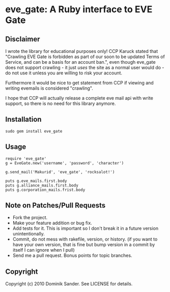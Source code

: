 # eve_gate: A Ruby interface to EVE Gate

## Disclaimer

I wrote the library for educational purposes only! 
CCP Karuck stated that "Crawling EVE Gate is forbidden as part of our soon to be updated Terms of Service, and can be a basis for an account ban.", even though eve_gate does not support crawling - it just *uses* the site as a normal user would do - do not use it unless you are willing to risk your account.

Furthermore it would be nice to get statement from CCP if viewing and writing evemails is considered "crawling".

I hope that CCP will actually release a complete eve mail api with write support, so there is no need for this library anymore.

## Installation

	sudo gem install eve_gate
  
## Usage

	require 'eve_gate'
	g = EveGate.new('username', 'password', 'character')
	
	g.send_mail('Makurid', 'eve_gate', 'rocksalot!')
	
	puts g.eve_mails.first.body
	puts g.alliance_mails.first.body
	puts g.corporation_mails.frist.body

## Note on Patches/Pull Requests
 
* Fork the project.
* Make your feature addition or bug fix.
* Add tests for it. This is important so I don't break it in a
  future version unintentionally.
* Commit, do not mess with rakefile, version, or history.
  (if you want to have your own version, that is fine but bump version in a commit by itself I can ignore when I pull)
* Send me a pull request. Bonus points for topic branches.

## Copyright

Copyright (c) 2010 Dominik Sander. See LICENSE for details.
